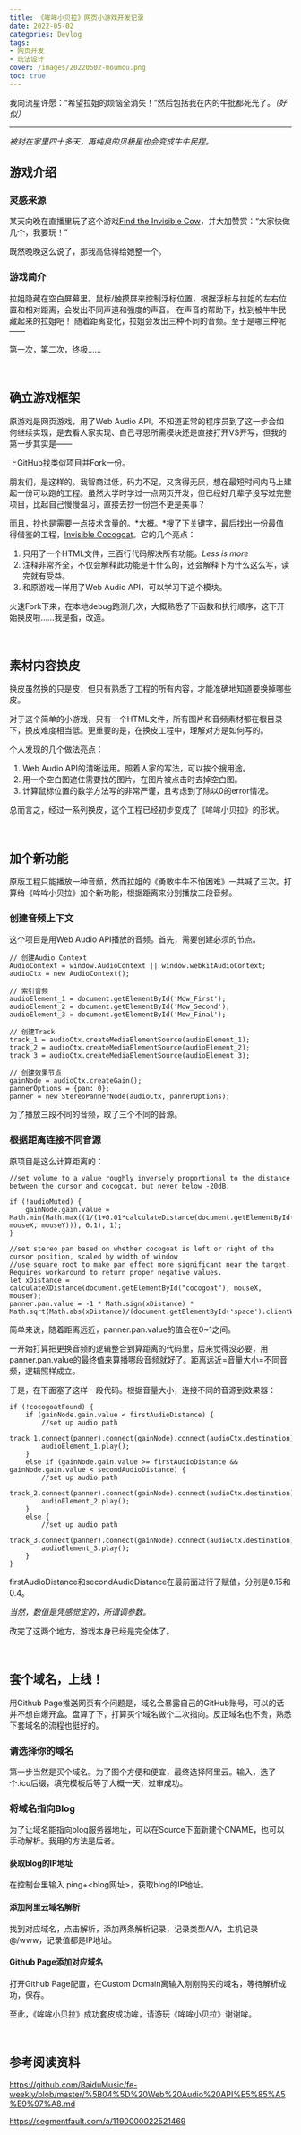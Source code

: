 ```yaml
---
title: 《哞哞小贝拉》网页小游戏开发记录
date: 2022-05-02
categories: Devlog
tags: 
- 网页开发
- 玩法设计
cover: /images/20220502-moumou.png
toc: true
---
```

我向流星许愿：“希望拉姐的烦恼全消失！”然后包括我在内的牛批都死光了。*（好似）*

<!--more-->

---

*被封在家里四十多天，再纯良的贝极星也会变成牛牛民捏。*

## 游戏介绍

### 灵感来源

某天向晚在直播里玩了这个游戏[Find the Invisible Cow](https://findtheinvisiblecow.com/)，并大加赞赏：“大家快做几个，我要玩！”

既然晚晚这么说了，那我高低得给她整一个。

### 游戏简介

拉姐隐藏在空白屏幕里。鼠标/触摸屏来控制浮标位置，根据浮标与拉姐的左右位置和相对距离，会发出不同声道和强度的声音。  在声音的帮助下，找到被牛牛民藏起来的拉姐吧！
随着距离变化，拉姐会发出三种不同的音频。至于是哪三种呢——

第一次，第二次，终极……

<br/>

## 确立游戏框架

原游戏是网页游戏，用了Web Audio API。不知道正常的程序员到了这一步会如何继续实现，是去看人家实现、自己寻思所需模块还是直接打开VS开写，但我的第一步其实是——

上GitHub找类似项目并Fork一份。

朋友们，是这样的。我智商过低，码力不足，又贪得无厌，想在最短时间内马上建起一份可以跑的工程。虽然大学时学过一点网页开发，但已经好几辈子没写过完整项目，比起自己慢慢温习，直接去抄一份岂不更是美事？

而且，抄也是需要一点技术含量的。*大概。*搜了下关键字，最后找出一份最值得借鉴的工程，[Invisible Cocogoat](https://github.com/Lithovox/InvisibleCocogoat)。它的几个亮点：

1. 只用了一个HTML文件，三百行代码解决所有功能。*Less is more*
2. 注释非常齐全，不仅会解释此功能是干什么的，还会解释下为什么这么写，读完就有受益。
3. 和原游戏一样用了Web Audio API，可以学习下这个模块。

火速Fork下来，在本地debug跑测几次，大概熟悉了下函数和执行顺序，这下开始换皮啦……我是指，改造。

<br/>

## 素材内容换皮

换皮虽然换的只是皮，但只有熟悉了工程的所有内容，才能准确地知道要换掉哪些皮。

对于这个简单的小游戏，只有一个HTML文件，所有图片和音频素材都在根目录下，换皮难度相当低。更重要的是，在换皮工程中，理解对方是如何写的。

个人发现的几个做法亮点：

1. Web Audio API的清晰运用。照着人家的写法，可以挨个搜用途。
2. 用一个空白图遮住需要找的图片，在图片被点击时去掉空白图。
3. 计算鼠标位置的数学方法写的非常严谨，且考虑到了除以0的error情况。

总而言之，经过一系列换皮，这个工程已经初步变成了《哞哞小贝拉》的形状。

<br/>

## 加个新功能

原版工程只能播放一种音频，然而拉姐的《勇敢牛牛不怕困难》一共喊了三次。打算给《哞哞小贝拉》加个新功能，根据距离来分别播放三段音频。

###  创建音频上下文

这个项目是用Web Audio API播放的音频。首先，需要创建必须的节点。

```
// 创建Audio Context
AudioContext = window.AudioContext || window.webkitAudioContext;
audioCtx = new AudioContext();

// 索引音频
audioElement_1 = document.getElementById('Mow_First');
audioElement_2 = document.getElementById('Mow_Second');
audioElement_3 = document.getElementById('Mow_Final');

// 创建Track
track_1 = audioCtx.createMediaElementSource(audioElement_1);
track_2 = audioCtx.createMediaElementSource(audioElement_2);
track_3 = audioCtx.createMediaElementSource(audioElement_3);

// 创建效果节点
gainNode = audioCtx.createGain();
pannerOptions = {pan: 0};
panner = new StereoPannerNode(audioCtx, pannerOptions);
```

为了播放三段不同的音频，取了三个不同的音源。

### 根据距离连接不同音源

原项目是这么计算距离的：

```
//set volume to a value roughly inversely proportional to the distance between the cursor and cocogoat, but never below -20dB.

if (!audioMuted) {
	gainNode.gain.value = Math.min(Math.max((1/(1+0.01*calculateDistance(document.getElementById("cocogoat"), mouseX, mouseY))), 0.1), 1);
}

//set stereo pan based on whether cocogoat is left or right of the cursor position, scaled by width of window
//use square root to make pan effect more significant near the target. Requires workaround to return proper negative values.
let xDistance = calculateXDistance(document.getElementById("cocogoat"), mouseX, mouseY);
panner.pan.value = -1 * Math.sign(xDistance) * Math.sqrt(Math.abs(xDistance)/(document.getElementById('space').clientWidth));
```

简单来说，随着距离远近，panner.pan.value的值会在0~1之间。

一开始打算把更换音频的逻辑整合到算距离的代码里，后来觉得没必要，用panner.pan.value的最终值来算播哪段音频就好了。距离远近=音量大小=不同音频，逻辑照样成立。

于是，在下面塞了这样一段代码。根据音量大小，连接不同的音源到效果器：

```
if (!cocogoatFound) {
	if (gainNode.gain.value < firstAudioDistance) {
		//set up audio path
		track_1.connect(panner).connect(gainNode).connect(audioCtx.destination);
		audioElement_1.play();
	}
	else if (gainNode.gain.value >= firstAudioDistance && gainNode.gain.value < secondAudioDistance) {
		//set up audio path
		track_2.connect(panner).connect(gainNode).connect(audioCtx.destination);
		audioElement_2.play();
	}
	else {
		//set up audio path
		track_3.connect(panner).connect(gainNode).connect(audioCtx.destination);
		audioElement_3.play();
	}
}
```

firstAudioDistance和secondAudioDistance在最前面进行了赋值，分别是0.15和0.4。

*当然，数值是凭感觉定的，所谓调参数。*

改完了这两个地方，游戏本身已经是完全体了。

<br/>

## 套个域名，上线！

用Github Page推送网页有个问题是，域名会暴露自己的GitHub账号，可以的话并不想自爆开盒。盘算了下，打算买个域名做个二次指向。反正域名也不贵，熟悉下套域名的流程也挺好的。

### 请选择你的域名

第一步当然是买个域名。为了图个方便和便宜，最终选择阿里云。输入<husbandthisway>，选了个.icu后缀，填完模板后等了大概一天，过审成功。

### 将域名指向Blog

为了让域名能指向blog服务器地址，可以在Source下面新建个CNAME，也可以手动解析。我用的方法是后者。

#### 获取blog的IP地址

在控制台里输入 ping+<blog网址>，获取blog的IP地址。

#### 添加阿里云域名解析

找到对应域名，点击解析，添加两条解析记录，记录类型A/A，主机记录@/www，记录值都是IP地址。

#### Github Page添加对应域名

打开Github Page配置，在Custom Domain离输入刚刚购买的域名，等待解析成功，保存。

至此，《哞哞小贝拉》成功套皮成功哞，请游玩《哞哞小贝拉》谢谢哞。

<br/>

## 参考阅读资料

https://github.com/BaiduMusic/fe-weekly/blob/master/%5B04%5D%20Web%20Audio%20API%E5%85%A5%E9%97%A8.md

https://segmentfault.com/a/1190000022521469

<br/>
